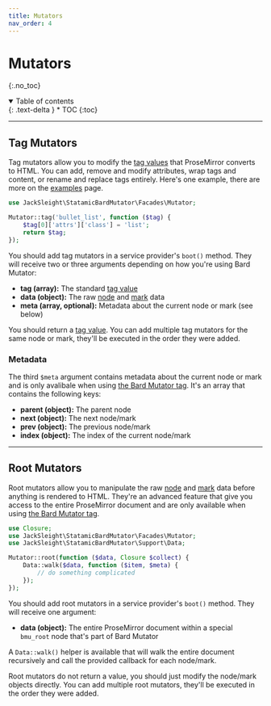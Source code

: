 ```yaml
---
title: Mutators
nav_order: 4
---
```


# Mutators
{:.no_toc}

<details open markdown="block">
  <summary>
      Table of contents
  </summary>
  {: .text-delta }
* TOC
{:toc}
</details>

---

## Tag Mutators

Tag mutators allow you to modify the [tag values](data-formats.html#tag-values) that ProseMirror converts to HTML. You can add, remove and modify attributes, wrap tags and content, or rename and replace tags entirely. Here's one example, there are more on the [examples](examples.html) page.

```php
use JackSleight\StatamicBardMutator\Facades\Mutator;

Mutator::tag('bullet_list', function ($tag) {
    $tag[0]['attrs']['class'] = 'list';
    return $tag;
});
```

You should add tag mutators in a service provider's `boot()` method. They will receive two or three arguments depending on how you're using Bard Mutator:

* **tag (array):** The standard [tag value](data-formats.html#tag-values)
* **data (object):** The raw [node](data-formats.html#node-data) and [mark](data-formats.html#mark-data) data
* **meta (array, optional):** Metadata about the current node or mark (see below)

You should return a [tag value](data-formats.html#tag-values). You can add multiple tag mutators for the same node or mark, they'll be executed in the order they were added.

### Metadata

The third `$meta` argument contains metadata about the current node or mark and is only avalibale when using [the Bard Mutator tag](templating.html#the-bard-mutator-tag). It's an array that contains the following keys:

* **parent (object):** The parent node
* **next (object):** The next node/mark
* **prev (object):** The previous node/mark
* **index (object):** The index of the current node/mark

---

## Root Mutators

Root mutators allow you to manipulate the raw [node](data-formats.html#node-data) and [mark](data-formats.html#mark-data) data before anything is rendered to HTML. They're an advanced feature that give you access to the entire ProseMirror document and are only available when using [the Bard Mutator tag](templating.html#the-bard-mutator-tag).

```php
use Closure;
use JackSleight\StatamicBardMutator\Facades\Mutator;
use JackSleight\StatamicBardMutator\Support\Data;

Mutator::root(function ($data, Closure $collect) {
    Data::walk($data, function ($item, $meta) {
        // do something complicated
    });
});
```

You should add root mutators in a service provider's `boot()` method. They will receive one argument:

* **data (object):** The entire ProseMirror document within a special `bmu_root` node that's part of Bard Mutator

A `Data::walk()` helper is available that will walk the entire document recursively and call the provided callback for each node/mark.

Root mutators do not return a value, you should just modify the node/mark objects directly. You can add multiple root mutators, they'll be executed in the order they were added.